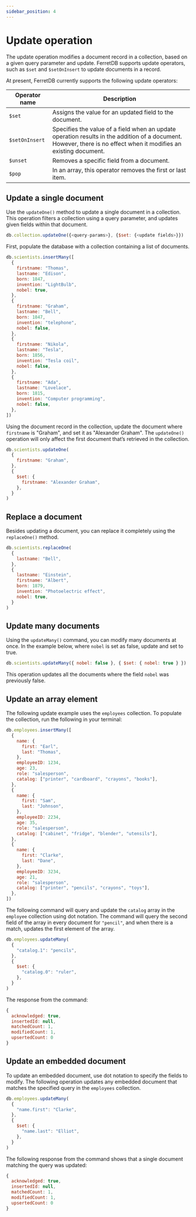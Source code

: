```yaml
---
sidebar_position: 4
---
```


# Update operation

The update operation modifies a document record in a collection, based on a given query parameter and update.
FerretDB supports update operators, such as `$set` and `$setOnInsert` to update documents in a record.

At present, FerretDB currently supports the following update operators:

| Operator name  | Description                                                                                                                                                       |
| -------------- | ----------------------------------------------------------------------------------------------------------------------------------------------------------------- |
| `$set`         | Assigns the value for an updated field to the document.                                                                                                           |
| `$setOnInsert` | Specifies the value of a field when an update operation results in the addition of a document. However, there is no effect when it modifies an existing document. |
| `$unset`       | Removes a specific field from a document.                                                                                                                         |
| `$pop`         | In an array, this operator removes the first or last item.                                                                                                        |

## Update a single document

Use the `updateOne()` method to update a single document in a collection.
This operation filters a collection using a query parameter, and updates given fields within that document.

```js
db.collection.updateOne({<query-params>}, {$set: {<update fields>}})
```

First, populate the database with a collection containing a list of documents.

```js
db.scientists.insertMany([
  {
    firstname: "Thomas",
    lastname: "Edison",
    born: 1847,
    invention: "LightBulb",
    nobel: true,
  },
  {
    firstname: "Graham",
    lastname: "Bell",
    born: 1847,
    invention: "telephone",
    nobel: false,
  },
  {
    firstname: "Nikola",
    lastname: "Tesla",
    born: 1856,
    invention: "Tesla coil",
    nobel: false,
  },
  {
    firstname: "Ada",
    lastname: "Lovelace",
    born: 1815,
    invention: "Computer programming",
    nobel: false,
  },
])
```

Using the document record in the collection, update the document where `firstname` is "Graham", and set it as "Alexander Graham".
The `updateOne()` operation will only affect the first document that’s retrieved in the collection.

```js
db.scientists.updateOne(
  {
    firstname: "Graham",
  },
  {
    $set: {
      firstname: "Alexander Graham",
    },
  }
)
```

## Replace a document

Besides updating a document, you can replace it completely using the `replaceOne()` method.

```js
db.scientists.replaceOne(
  {
    lastname: "Bell",
  },
  {
    lastname: "Einstein",
    firstname: "Albert",
    born: 1879,
    invention: "Photoelectric effect",
    nobel: true,
  }
)
```

## Update many documents

Using the `updateMany()` command, you can modify many documents at once.
In the example below, where `nobel` is set as false, update and set to true.

```js
db.scientists.updateMany({ nobel: false }, { $set: { nobel: true } })
```

This operation updates all the documents where the field `nobel` was previously false.

## Update an array element

The following update example uses the `employees` collection.
To populate the collection, run the following in your terminal:

```js
db.employees.insertMany([
  {
    name: {
      first: "Earl",
      last: "Thomas",
    },
    employeeID: 1234,
    age: 23,
    role: "salesperson",
    catalog: ["printer", "cardboard", "crayons", "books"],
  },
  {
    name: {
      first: "Sam",
      last: "Johnson",
    },
    employeeID: 2234,
    age: 35,
    role: "salesperson",
    catalog: ["cabinet", "fridge", "blender", "utensils"],
  },
  {
    name: {
      first: "Clarke",
      last: "Dane",
    },
    employeeID: 3234,
    age: 21,
    role: "salesperson",
    catalog: ["printer", "pencils", "crayons", "toys"],
  },
])
```

The following command will query and update the `catalog` array in the `employee` collection using dot notation.
The command will query the second field of the array in every document for `"pencil"`, and when there is a match, updates the first element of the array.

```js
db.employees.updateMany(
  {
    "catalog.1": "pencils",
  },
  {
    $set: {
      "catalog.0": "ruler",
    },
  }
)
```

The response from the command:

```js
{
  acknowledged: true,
  insertedId: null,
  matchedCount: 1,
  modifiedCount: 1,
  upsertedCount: 0
}
```

## Update an embedded document

To update an embedded document, use dot notation to specify the fields to modify.
The following operation updates any embedded document that matches the specified query in the `employees` collection.

```js
db.employees.updateMany(
  {
    "name.first": "Clarke",
  },
  {
    $set: {
      "name.last": "Elliot",
    },
  }
)
```

The following response from the command shows that a single document matching the query was updated:

```js
{
  acknowledged: true,
  insertedId: null,
  matchedCount: 1,
  modifiedCount: 1,
  upsertedCount: 0
}
```
